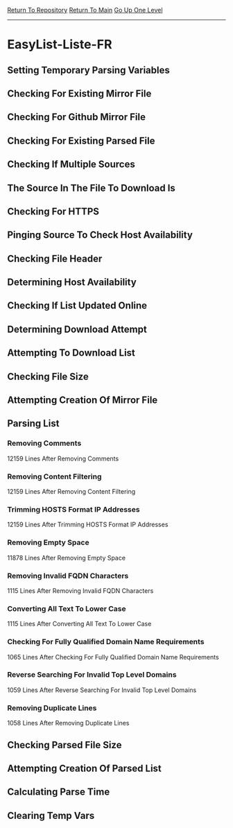 [Return To Repository](https://github.com/deathbybandaid/piholeparser/)
[Return To Main](https://github.com/deathbybandaid/piholeparser/blob/master/RecentRunLogs/Mainlog.md)
[Go Up One Level](https://github.com/deathbybandaid/piholeparser/blob/master/RecentRunLogs/TopLevelScripts/30-Processing-Blacklists.md)
____________________________________
# EasyList-Liste-FR
## Setting Temporary Parsing Variables
## Checking For Existing Mirror File
## Checking For Github Mirror File
## Checking For Existing Parsed File
## Checking If Multiple Sources
## The Source In The File To Download Is
## Checking For HTTPS
## Pinging Source To Check Host Availability
## Checking File Header
## Determining Host Availability
## Checking If List Updated Online
## Determining Download Attempt
## Attempting To Download List
## Checking File Size
## Attempting Creation Of Mirror File
## Parsing List
### Removing Comments
12159 Lines After Removing Comments
### Removing Content Filtering
12159 Lines After Removing Content Filtering
### Trimming HOSTS Format IP Addresses
12159 Lines After Trimming HOSTS Format IP Addresses
### Removing Empty Space
11878 Lines After Removing Empty Space
### Removing Invalid FQDN Characters
1115 Lines After Removing Invalid FQDN Characters
### Converting All Text To Lower Case
1115 Lines After Converting All Text To Lower Case
### Checking For Fully Qualified Domain Name Requirements
1065 Lines After Checking For Fully Qualified Domain Name Requirements
### Reverse Searching For Invalid Top Level Domains
1059 Lines After Reverse Searching For Invalid Top Level Domains
### Removing Duplicate Lines
1058 Lines After Removing Duplicate Lines
## Checking Parsed File Size
## Attempting Creation Of Parsed List
## Calculating Parse Time
## Clearing Temp Vars
